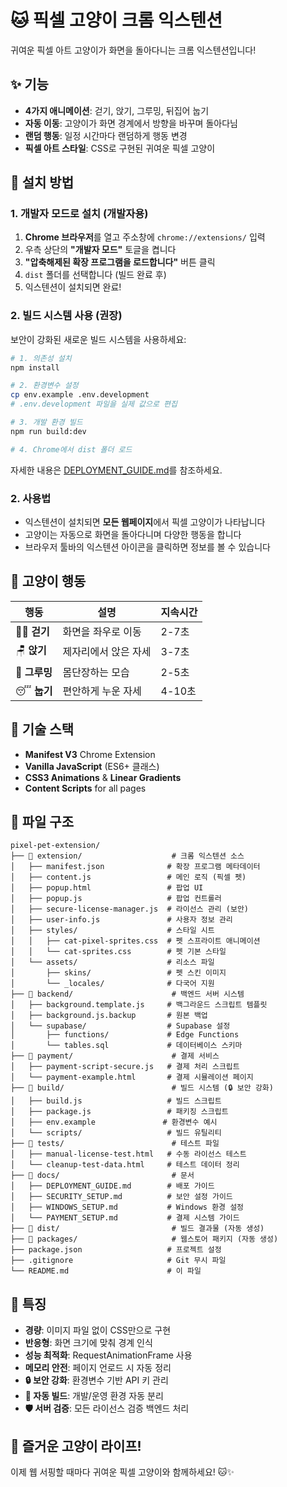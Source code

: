 # 🐱 픽셀 고양이 크롬 익스텐션

귀여운 픽셀 아트 고양이가 화면을 돌아다니는 크롬 익스텐션입니다!

## ✨ 기능

- **4가지 애니메이션**: 걷기, 앉기, 그루밍, 뒤집어 눕기
- **자동 이동**: 고양이가 화면 경계에서 방향을 바꾸며 돌아다님
- **랜덤 행동**: 일정 시간마다 랜덤하게 행동 변경
- **픽셀 아트 스타일**: CSS로 구현된 귀여운 픽셀 고양이

## 🚀 설치 방법

### 1. 개발자 모드로 설치 (개발자용)

1. **Chrome 브라우저**를 열고 주소창에 `chrome://extensions/` 입력
2. 우측 상단의 **"개발자 모드"** 토글을 켭니다
3. **"압축해제된 확장 프로그램을 로드합니다"** 버튼 클릭
4. `dist` 폴더를 선택합니다 (빌드 완료 후)
5. 익스텐션이 설치되면 완료!

### 2. 빌드 시스템 사용 (권장)

보안이 강화된 새로운 빌드 시스템을 사용하세요:

```bash
# 1. 의존성 설치
npm install

# 2. 환경변수 설정
cp env.example .env.development
# .env.development 파일을 실제 값으로 편집

# 3. 개발 환경 빌드
npm run build:dev

# 4. Chrome에서 dist 폴더 로드
```

자세한 내용은 [DEPLOYMENT_GUIDE.md](DEPLOYMENT_GUIDE.md)를 참조하세요.

### 2. 사용법

- 익스텐션이 설치되면 **모든 웹페이지**에서 픽셀 고양이가 나타납니다
- 고양이는 자동으로 화면을 돌아다니며 다양한 행동을 합니다
- 브라우저 툴바의 익스텐션 아이콘을 클릭하면 정보를 볼 수 있습니다

## 🎨 고양이 행동

| 행동 | 설명 | 지속시간 |
|------|------|----------|
| 🚶‍♂️ **걷기** | 화면을 좌우로 이동 | 2-7초 |
| 🪑 **앉기** | 제자리에서 앉은 자세 | 3-7초 |
| 🧼 **그루밍** | 몸단장하는 모습 | 2-5초 |
| 😴 **눕기** | 편안하게 누운 자세 | 4-10초 |

## 🔧 기술 스택

- **Manifest V3** Chrome Extension
- **Vanilla JavaScript** (ES6+ 클래스)
- **CSS3 Animations** & **Linear Gradients**
- **Content Scripts** for all pages

## 📁 파일 구조

```
pixel-pet-extension/
├── 📁 extension/                    # 크롬 익스텐션 소스
│   ├── manifest.json              # 확장 프로그램 메타데이터
│   ├── content.js                 # 메인 로직 (픽셀 펫)
│   ├── popup.html                 # 팝업 UI
│   ├── popup.js                   # 팝업 컨트롤러
│   ├── secure-license-manager.js  # 라이선스 관리 (보안)
│   ├── user-info.js               # 사용자 정보 관리
│   ├── styles/                    # 스타일 시트
│   │   ├── cat-pixel-sprites.css  # 펫 스프라이트 애니메이션
│   │   └── cat-sprites.css        # 펫 기본 스타일
│   └── assets/                    # 리소스 파일
│       ├── skins/                 # 펫 스킨 이미지
│       └── _locales/              # 다국어 지원
├── 📁 backend/                      # 백엔드 서버 시스템
│   ├── background.template.js     # 백그라운드 스크립트 템플릿
│   ├── background.js.backup       # 원본 백업
│   └── supabase/                  # Supabase 설정
│       ├── functions/             # Edge Functions
│       └── tables.sql             # 데이터베이스 스키마
├── 📁 payment/                      # 결제 서비스
│   ├── payment-script-secure.js   # 결제 처리 스크립트
│   └── payment-example.html       # 결제 시뮬레이션 페이지
├── 📁 build/                        # 빌드 시스템 (🔒 보안 강화)
│   ├── build.js                   # 빌드 스크립트
│   ├── package.js                 # 패키징 스크립트
│   ├── env.example               # 환경변수 예시
│   └── scripts/                   # 빌드 유틸리티
├── 📁 tests/                        # 테스트 파일
│   ├── manual-license-test.html   # 수동 라이선스 테스트
│   └── cleanup-test-data.html     # 테스트 데이터 정리
├── 📁 docs/                         # 문서
│   ├── DEPLOYMENT_GUIDE.md        # 배포 가이드
│   ├── SECURITY_SETUP.md          # 보안 설정 가이드
│   ├── WINDOWS_SETUP.md           # Windows 환경 설정
│   └── PAYMENT_SETUP.md           # 결제 시스템 가이드
├── 📁 dist/                         # 빌드 결과물 (자동 생성)
├── 📁 packages/                     # 웹스토어 패키지 (자동 생성)
├── package.json                   # 프로젝트 설정
├── .gitignore                     # Git 무시 파일
└── README.md                      # 이 파일
```

## 🎯 특징

- **경량**: 이미지 파일 없이 CSS만으로 구현
- **반응형**: 화면 크기에 맞춰 경계 인식
- **성능 최적화**: RequestAnimationFrame 사용
- **메모리 안전**: 페이지 언로드 시 자동 정리
- **🔒 보안 강화**: 환경변수 기반 API 키 관리
- **🚀 자동 빌드**: 개발/운영 환경 자동 분리
- **🛡️ 서버 검증**: 모든 라이선스 검증 백엔드 처리

## 🐾 즐거운 고양이 라이프!

이제 웹 서핑할 때마다 귀여운 픽셀 고양이와 함께하세요! 🐱✨ 